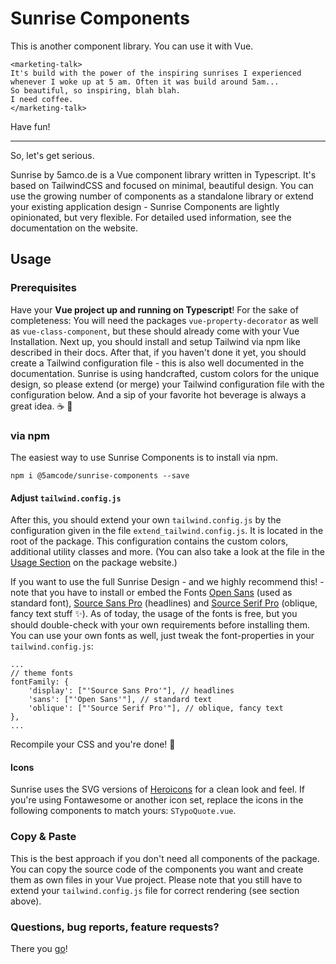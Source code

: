 # Sunrise Components

This is another component library. You can use it with Vue.
```
<marketing-talk>
It's build with the power of the inspiring sunrises I experienced 
whenever I woke up at 5 am. Often it was build around 5am...
So beautiful, so inspiring, blah blah.
I need coffee.
</marketing-talk>
```

Have fun!

---
So, let's get serious.

Sunrise by 5amco.de is a Vue component library written in Typescript. It's based on TailwindCSS and focused on minimal, beautiful design. You can use the growing number of components as a standalone library or extend your existing application design - Sunrise Components are lightly opinionated, but very flexible. For detailed used information, see the documentation on the website.

## Usage

### Prerequisites
Have your **Vue project up and running on Typescript**! For the sake of completeness: You will need the packages `vue-property-decorator` as well as
`vue-class-component`, but these should already come with your Vue Installation.
Next up, you should install and setup Tailwind via npm like described in
their docs. After that, if you haven't done it yet, you should create a
Tailwind configuration file - this is also well documented in the
documentation. Sunrise is using handcrafted, custom colors for the unique
design, so please extend (or merge) your Tailwind configuration file with
the configuration below.
And a sip of your favorite hot beverage is always a great idea. ☕️ 🍵

### via npm
The easiest way to use Sunrise Components is to install via npm.

```
npm i @5amcode/sunrise-components --save
```

#### Adjust `tailwind.config.js`

After this, you should extend your own `tailwind.config.js` by the configuration given in the file `extend_tailwind.config.js`. It is located in the root of the package. This configuration contains the custom colors, additional utility classes and more. 
(You can also take a look at the file in the [Usage Section](https://sunrise.5amco.de/usage) on the package website.)

If you want to use the full Sunrise Design - and we highly recommend this! - note that you have to install or embed the Fonts [Open Sans](https://fonts.google.com/specimen/Open+Sans) (used as standard font), [Source Sans Pro](https://fonts.google.com/specimen/Source+Sans+Pro) (headlines) and [Source Serif Pro](https://fonts.google.com/specimen/Source+Serif+Pro) (oblique, fancy text stuff ✨). As of today, the usage of the fonts is free, but you should double-check with your own requirements before installing them. You can use your own fonts as well, just tweak the font-properties in your `tailwind.config.js`:

```
...
// theme fonts
fontFamily: {
    'display': ["'Source Sans Pro'"], // headlines
    'sans': ["'Open Sans'"], // standard text
    'oblique': ["'Source Serif Pro'"], // oblique, fancy text
},
...
```

Recompile your CSS and you're done! 🚀

#### Icons
Sunrise uses the SVG versions of [Heroicons](https://heroicons.com/) for a clean look and feel. If you're using Fontawesome or another icon set, replace the icons in the following components to match yours: `STypoQuote.vue`. 

### Copy & Paste
This is the best approach if you don't need all components of the package.
You can copy the source code of the components you want and create them as own files in your Vue project. Please note that you still have to extend your `tailwind.config.js` file for correct rendering (see section above).


### Questions, bug reports, feature requests?
There you [go](https://github.com/5am-code/sunrise/issues)!
